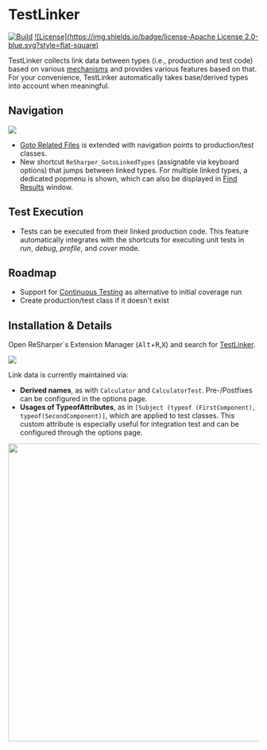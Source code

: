 # TestLinker

[![Build](https://img.shields.io/teamcity/codebetter/Testlinker_Ci.svg?label=master&style=flat-square)](http://teamcity.codebetter.com/project.html?projectId=TestLinker)
[![License](https://img.shields.io/badge/license-Apache License 2.0-blue.svg?style=flat-square)](https://github.com/matkoch/TestLinker/blob/master/LICENSE)

TestLinker collects link data between types (i.e., production and test code) based on various [mechanisms](https://github.com/matkoch/TestLinker/blob/master/src/TestLinker/LinkedTypesProvider) and provides various features based on that. For your convenience, TestLinker automatically takes base/derived types into account when meaningful.

## Navigation

<img src=https://raw.githubusercontent.com/matkoch/TestLinker/master/misc/Demo.gif />

- [Goto Related Files](https://www.jetbrains.com/help/resharper/2016.1/Navigation_and_Search__Go_to_Related_Files.html) is extended with navigation points to production/test classes.
- New shortcut `ReSharper_GotoLinkedTypes` (assignable via keyboard options) that jumps between linked types. For multiple linked types, a dedicated popmenu is shown, which can also be displayed in [Find Results](https://www.jetbrains.com/help/resharper/2016.1/Reference__Windows__Find_Results_Window.html) window.

## Test Execution

- Tests can be executed from their linked production code. This feature automatically integrates with the shortcuts for executing unit tests in *run*, *debug*, *profile*, and *cover* mode.

## Roadmap

- Support for [Continuous Testing](https://blog.jetbrains.com/dotnet/2015/11/19/continuous-testing-in-dotcover-and-resharper-ultimate/) as alternative to initial coverage run
- Create production/test class if it doesn't exist

## Installation & Details

Open ReSharper`s Extension Manager (<kbd>Alt</kbd>+<kbd>R</kbd>,<kbd>X</kbd>) and search for [TestLinker](https://resharper-plugins.jetbrains.com/packages/TestLinker.ReSharper/).

<img src=https://raw.githubusercontent.com/matkoch/TestLinker/master/misc/ExtensionManager.png />

Link data is currently maintained via:
- **Derived names**, as with `Calculator` and `CalculatorTest`. Pre-/Postfixes can be configured in the options page.
- **Usages of TypeofAttributes**, as in `[Subject (typeof (FirstComponent), typeof(SecondComponent)]`, which are applied to test classes. This custom attribute is especially useful for integration test and can be configured through the options page.

<img src=https://raw.githubusercontent.com/matkoch/TestLinker/master/misc/OptionsPage.png width=600px />
